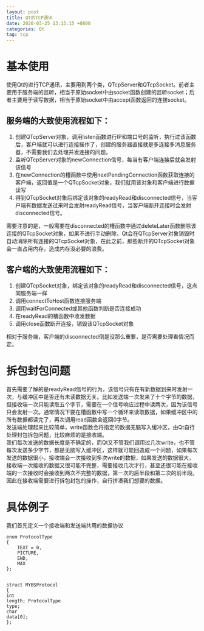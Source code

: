 ```yaml
---
layout: post
title: Qt的TCP通讯
date: 2020-03-25 13:15:15 +0800
categories: Qt
tag: tcp
---
```

<h1><a id="_0"></a>基本使用</h1>
<p>使用Qt的进行TCP通讯，主要用到两个类，QTcpServer和QTcpSocket。前者主要用于服务端的监听，相当于原始socket中由socket函数创建的监听socket；后者主要用于读写数据，相当于原始socket中由accept函数返回的连接socket。</p>
<!-- more -->
<h2><a id="_2"></a>服务端的大致使用流程如下：</h2>
<ol>
<li>创建QTcpServer对象，调用listen函数进行IP和端口号的监听，执行过该函数后，客户端就可以进行连接操作了，创建的服务器直接就是多连接多消息服务器，不需要我们去处理并发连接的问题。</li>
<li>监听QTcpServer对象的newConnection信号，每当有客户端连接后就会发射该信号</li>
<li>在newConnection的槽函数中使用nextPendingConnection函数获取连接的客户端，返回值是一个QTcpSocket对象，我们就用该对象和客户端进行数据读写</li>
<li>得到QTcpSocket对象后绑定该对象的readyRead和disconnected信号，当客户端有数据发送过来时会发射readyRead信号，当客户端断开连接时会发射disconnected信号。</li>
</ol>
<p>需要注意的是，一般需要在disconnected的槽函数中通过deleteLater函数删除该连接的QTcpSocket对象，如果不进行手动删除，Qt会在QTcpServer对象销毁时自动消除所有连接的QTcpSocket对象，在此之前，那些断开的QTcpSocket对象会一直占用内存，造成内存没必要的浪费。</p>
<h2><a id="_11"></a>客户端的大致使用流程如下：</h2>
<ol>
<li>创建QTcpSocket对象，绑定该对象的readyRead和disconnected信号，这点同服务端一样</li>
<li>调用connectToHost函数连接服务端</li>
<li>调用waitForConnected或其他函数判断是否连接成功</li>
<li>在readyRead的槽函数中收发数据</li>
<li>调用close函数断开连接，销毁该QTcpSocket对象</li>
</ol>
<p>相对于服务端，客户端的disconnected倒是没那么重要，是否需要处理看情况而定。</p>
<h1><a id="_21"></a>拆包封包问题</h1>
<p>首先需要了解的是readyRead信号的行为，该信号只有在有新数据到来时发射一次，与缓冲区中是否还有未读数据无关。比如发送端一次发来了十个字节的数据，但接收端一次只能读取五个字节，需要在一个信号响应过程中读两次，因为该信号只会发射一次。通常情况下要在槽函数中写一个循环来读取数据，如果缓冲区中的所有数据都读完了，再次调用read函数会返回0字节。<br>
发送端处理起来比较简单，write函数会将指定的数据无脑写入缓冲区，由Qt自行处理封包拆包问题，比较麻烦的是接收端。<br>
我们每次发送的数据长度是不确定的，而Qt又不管我们调用过几次write，也不管每次发送多少字节，都是无脑写入缓冲区，这样就可能回造成一个问题，如果每次发送的数据很小，接收端会一次接收到多次write的数据，如果发送的数据很大，接收端一次接收的数据又很可能不完整，需要接收几次才行，甚至还很可能在接收端的一次接收时会接收到两次不完整的数据，第一次的后半段和第二次的前半段。因此在接收端需要进行拆包封包的操作，自行拼凑我们想要的数据。</p>
<h1><a id="_26"></a>具体例子</h1>
<p>我们首先定义一个接收端和发送端共用的数据协议</p>
<pre><code class="prism language-cpp"><span class="token keyword">enum</span> ProtocolType
<span class="token punctuation">{</span>
	TEXT <span class="token operator">=</span> <span class="token number">0</span><span class="token punctuation">,</span>
	PICTURE<span class="token punctuation">,</span>
	END<span class="token punctuation">,</span>
	MAX
<span class="token punctuation">}</span><span class="token punctuation">;</span>

<span class="token keyword">struct</span> MYBSProtocol
<span class="token punctuation">{</span>
	<span class="token keyword">int</span> length<span class="token punctuation">;</span>
	ProtocolType type<span class="token punctuation">;</span>
	<span class="token keyword">char</span> data<span class="token punctuation">[</span><span class="token number">0</span><span class="token punctuation">]</span><span class="token punctuation">;</span>
<span class="token punctuation">}</span><span class="token punctuation">;</span>
</code></pre>
